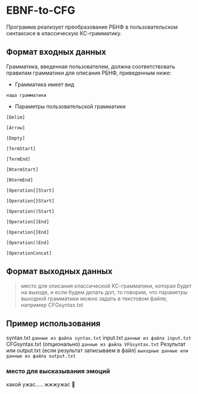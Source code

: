 # EBNF-to-CFG
Программа реализует преобразование РБНФ в пользовательском синтаксисе в классическую КС-грамматику.
## Формат входных данных
Грамматика, введенная пользователем, должна соответствовать правилам грамматики для описания РБНФ, приведенным ниже:
- Грамматика имеет вид
 ```
 наша грамматики
 ```
- Параметры пользовательской грамматики
```
[Delim]
```
```
[Arrow]
```
```
[Empty]
```
```
[TermStart]
```
```
[TermEnd]
```
```
[NtermStart]
```
```
[NtermEnd]
```
```
[Operation[]Start]
```
```
[Operation{}Start]
```
```
[Operation()Start]
```
```
[Operation[]End]
```
```
[Operation{}End]
```
```
[Operation()End]
```
```
[OperationConcat]
```
## Формат выходных данных
> место для описания классической КС-грамматики, которая будет на выходе, и если будем делать доп, то говорим, что параметры выходной грамматики можно задать в текстовом файле, например CFGsyntax.txt 
## Пример использования
syntax.txt
```данные из файла syntax.txt```
input.txt
```данные из файла input.txt```
CFGsyntax.txt (опционально)
```данные из файла VFGsyntax.txt```
Результат или output.txt (если результат записываем в файл)
```выходные данные или данные из файла output.txt```
### место для высказывания эмоций 
какой ужас.....
жжжужас 🐝
